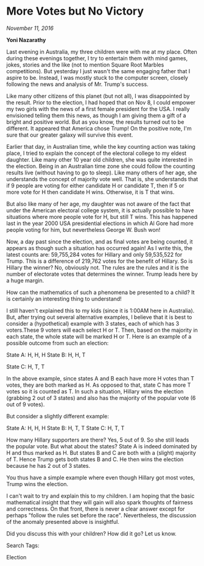 
# More Votes but No Victory
*November 11, 2016*


**Yoni Nazarathy**

Last evening in Australia, my three children were with me at my place. Often during these evenings together, I try to entertain them with mind games, jokes, stories and the like (not to mention Square Root Marbles competitions). But yesterday I just wasn't the same engaging father that I aspire to be. Instead, I was mostly stuck to the computer screen, closely following the news and analysis of Mr. Trump's success.
 
Like many other citizens of this planet (but not all), I was disappointed by the result. Prior to the election, I had hoped that on Nov 8, I could empower my two girls with the news of a first female president for the USA. I really envisioned telling them this news, as though I am giving them a gift of a bright and positive world. But as you know, the results turned out to be different. It appeared that America chose Trump! On the positive note, I'm sure that our greater galaxy will survive this event.
 
Earlier that day, in Australian time, while the key counting action was taking place, I tried to explain the concept of the electoral college to my eldest daughter. Like many other 10 year old children, she was quite interested in the election. Being in an Australian time zone she could follow the counting results live (without having to go to sleep). Like many others of her age, she understands the concept of majority vote well. That is, she understands that if 9 people are voting for either candidate H or candidate T, then if 5 or more vote for H then candidate H wins. Otherwise, it is T that wins. 
 
But also like many of her age, my daughter was not aware of the fact that under the American electoral college system, it is actually possible to have situations where more people vote for H, but still T wins. This has happened last in the year 2000 USA presidential elections in which Al Gore had more people voting for him, but nevertheless George W. Bush won!
 

Now, a day past since the election, and as final votes are being counted, it appears as though such a situation has occurred again! As I write this, the latest counts are: 59,755,284 votes for Hillary and only 59,535,522 for Trump. This is a difference of 219,762 votes for the benefit of Hillary. So is Hillary the winner? No, obviously not. The rules are the rules and it is the number of electorate votes that determines the winner. Trump leads here by a huge margin.
 
How can the mathematics of such a phenomena be presented to a child? It is certainly an interesting thing to understand! 
 


 
I still haven't explained this to my kids (since it is 1:00AM here in Australia). But, after trying out several alternative examples, I believe that it is best to consider a (hypothetical) example with 3 states, each of which has 3 voters.These 9 voters will each select H or T. Then, based on the majority in each state, the whole state will be marked H or T.  Here is an example of a possible outcome from such an election:


State A: H, H, H
State B: H, H, T

State C: H, T, T


In the above example, since states A and B each have more H votes than T votes, they are both marked as H. As opposed to that, state C has more T votes so it is counted as T.  In such a situation, Hillary wins the election (grabbing 2 out of 3 states) and also has the majority of the popular vote (6 out of 9 votes).

 

But consider a slightly different example:

 

State A: H, H, H
State B: H, T, T
State C: H, T, T


How many Hillary supporters are there? Yes, 5 out of 9. So she still leads the popular vote. But what about the states? State A is indeed dominated by H and thus marked as H. But states B and C are both with a (slight) majority of T. Hence Trump gets both states B and C. He then wins the election because he has 2 out of 3 states.
 
You thus have a simple example where even though Hillary got most votes, Trump wins the election.
 
I can't wait to try and explain this to my children. I am hoping that the basic mathematical insight that they will gain will also spark thoughts of fairness and correctness. On that front, there is never a clear answer except for perhaps "follow the rules set before the race". Nevertheless, the discussion of the anomaly presented above is insightful.
 
Did you discuss this with your children? How did it go? Let us know.
 
 

Search Tags:

Election

